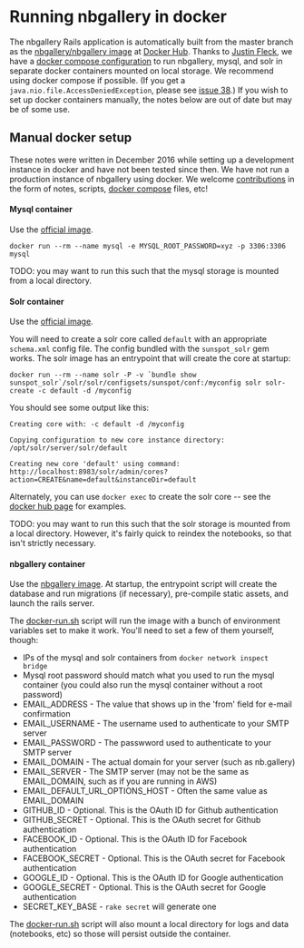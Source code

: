 # Running nbgallery in docker

The nbgallery Rails application is automatically built from the master branch as the [nbgallery/nbgallery image](https://hub.docker.com/r/nbgallery/nbgallery/) at [Docker Hub](https://hub.docker.com).  Thanks to [Justin Fleck](https://github.com/jfleck1), we have a [docker compose configuration](../docker-compose.yml) to run nbgallery, mysql, and solr in separate docker containers mounted on local storage.  We recommend using docker compose if possible.  (If you get a `java.nio.file.AccessDeniedException`, please see [issue 38](https://github.com/nbgallery/nbgallery/issues/38).)  If you wish to set up docker containers manually, the notes below are out of date but may be of some use.

## Manual docker setup

These notes were written in December 2016 while setting up a development instance in docker and have not been tested since then.  We have not run a production instance of nbgallery using docker.  We welcome [contributions](https://github.com/nbgallery/nbgallery/pulls) in the form of notes, scripts, [docker compose](https://docs.docker.com/compose/) files, etc!

#### Mysql container

Use the [official image](https://hub.docker.com/_/mysql/).

`docker run --rm --name mysql -e MYSQL_ROOT_PASSWORD=xyz -p 3306:3306 mysql`

TODO: you may want to run this such that the mysql storage is mounted from a local directory.

#### Solr container

Use the [official image](https://hub.docker.com/_/solr/).

You will need to create a solr core called `default` with an appropriate `schema.xml` config file.  The config bundled with the `sunspot_solr` gem works.  The solr image has an entrypoint that will create the core at startup:

```
docker run --rm --name solr -P -v `bundle show sunspot_solr`/solr/solr/configsets/sunspot/conf:/myconfig solr solr-create -c default -d /myconfig
```

You should see some output like this:

```
Creating core with: -c default -d /myconfig

Copying configuration to new core instance directory:
/opt/solr/server/solr/default

Creating new core 'default' using command:
http://localhost:8983/solr/admin/cores?action=CREATE&name=default&instanceDir=default
```

Alternately, you can use `docker exec` to create the solr core -- see the [docker hub page](https://hub.docker.com/_/solr/) for examples.

TODO: you may want to run this such that the solr storage is mounted from a local directory.  However, it's fairly quick to reindex the notebooks, so that isn't strictly necessary.

#### nbgallery container

Use the [nbgallery image](https://hub.docker.com/r/nbgallery/nbgallery/).  At startup, the entrypoint script will create the database and run migrations (if necessary), pre-compile static assets, and launch the rails server.

The [docker-run.sh](docker-run.sh) script will run the image with a bunch of environment variables set to make it work.  You'll need to set a few of them yourself, though:

 * IPs of the mysql and solr containers from `docker network inspect bridge`
 * Mysql root password should match what you used to run the mysql container (you could also run the mysql container without a root password)
 * EMAIL_ADDRESS - The value that shows up in the 'from' field for e-mail confirmation
 * EMAIL_USERNAME - The username used to authenticate to your SMTP server
 * EMAIL_PASSWORD - The passwword used to authenticate to your SMTP server
 * EMAIL_DOMAIN - The actual domain for your server (such as nb.gallery)
 * EMAIL_SERVER - The SMTP server (may not be the same as EMAIL_DOMAIN, such as if you are running in AWS)
 * EMAIL_DEFAULT_URL_OPTIONS_HOST - Often the same value as EMAIL_DOMAIN
 * GITHUB_ID - Optional. This is the OAuth ID for Github authentication
 * GITHUB_SECRET - Optional. This is the OAuth secret for Github authentication
 * FACEBOOK_ID - Optional. This is the OAuth ID for Facebook authentication
 * FACEBOOK_SECRET - Optional. This is the OAuth secret for Facebook authentication
 * GOOGLE_ID - Optional. This is the OAuth ID for Google authentication
 * GOOGLE_SECRET - Optional. This is the OAuth secret for Google authentication
 * SECRET_KEY_BASE - `rake secret` will generate one

The [docker-run.sh](docker-run.sh) script will also mount a local directory for logs and data (notebooks, etc) so those will persist outside the container.
